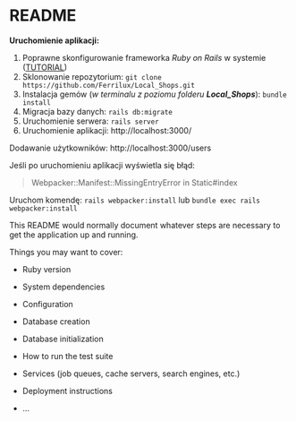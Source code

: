 # README

**Uruchomienie aplikacji:**
 1. Poprawne skonfigurowanie frameworka *Ruby on Rails* w systemie ([TUTORIAL](https://kssk.gitbook.io/aplikacje-mobilne/na-serwerze))
 2. Sklonowanie repozytorium: `git clone https://github.com/Ferrilux/Local_Shops.git`
 3. Instalacja gemów (*w terminalu z poziomu folderu **Local_Shops***): `bundle install`
 4. Migracja bazy danych: `rails db:migrate`
 5. Uruchomienie serwera: `rails server`
 6. Uruchomienie aplikacji: http://localhost:3000/

Dodawanie użytkowników: http://localhost:3000/users

Jeśli po uruchomieniu aplikacji wyświetla się błąd: 
> Webpacker::Manifest::MissingEntryError in Static#index

Uruchom komendę: `rails webpacker:install` lub `bundle exec rails webpacker:install`



This README would normally document whatever steps are necessary to get the
application up and running.

Things you may want to cover:

* Ruby version

* System dependencies

* Configuration

* Database creation

* Database initialization

* How to run the test suite

* Services (job queues, cache servers, search engines, etc.)

* Deployment instructions

* ...
